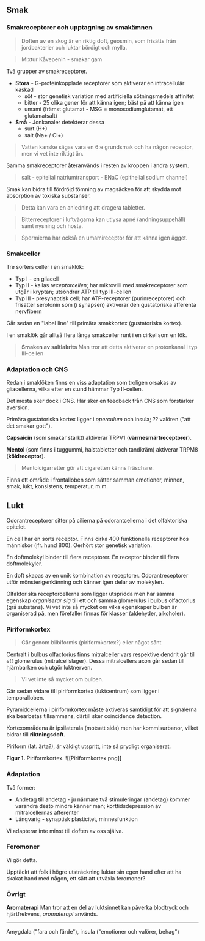 ## Smak
### Smakreceptorer och upptagning av smakämnen
> Doften av en skog är en riktig doft, geosmin, som frisätts från jordbakterier och luktar bördigt och mylla.

> Mixtur Kåvepenin - smakar gam

Två grupper av smakreceptorer.
- **Stora** - G-proteinkopplade receptorer som aktiverar en intracellulär kaskad
	- söt - stor genetisk variation med artificiella sötningsmedels affinitet
	- bitter - 25 olika gener för att känna igen; bäst på att känna igen
	- umami (främst glutamat - MSG = monosodiumglutamat, ett glutamatsalt)
- **Små** - Jonkanaler detekterar dessa
	- surt (H+)
	- salt (Na+ / Cl+)

> Vatten kanske sägas vara en 6:e grundsmak och ha någon receptor, men vi vet inte riktigt än.

Samma smakreceptorer återanvänds i resten av kroppen i andra system.

> salt - epitelial natriumtransport - ENaC (epithelial sodium channel)

Smak kan bidra till fördröjd tömning av magsäcken för att skydda mot absorption av toxiska substanser.

> Detta kan vara en anledning att dragera tabletter.

> Bitterreceptorer i luftvägarna kan utlysa apné (andningsuppehåll) samt nysning och hosta.

> Spermierna har också en umamireceptor för att känna igen ägget.
### Smakceller
Tre sorters celler i en smaklök:
- Typ I - en gliacell
- Typ II - kallas *receptorcellen*; har mikrovilli med smakreceptorer som utgår i kryptan; utsöndrar ATP till typ III-cellen
- Typ III - presynaptisk cell; har ATP-receptorer (purinreceptorer) och frisätter serotonin som (i synapsen) aktiverar den gustatoriska afferenta nervfibern

Går sedan en "label line" till primära smakkortex (gustatoriska kortex).

I en smaklök går alltså flera långa smakceller runt i en cirkel som en lök.

> **Smaken av saltlakrits**
> Man tror att detta aktiverar en protonkanal i typ III-cellen

### Adaptation och CNS
Redan i smaklöken finns en viss adaptation som troligen orsakas av gliacellerna, vilka efter en stund hämmar Typ II-cellen.

Det mesta sker dock i CNS. Här sker en feedback från CNS som förstärker aversion.

Primära gustatoriska kortex ligger i *operculum* och insula; ?? valören ("att det smakar gott").

**Capsaicin** (som smakar starkt) aktiverar TRPV1 (**värmesmärtreceptorer**).

**Mentol** (som finns i tuggummi, halstabletter och tandkräm) aktiverar TRPM8 (**köldreceptor**).

> Mentolcigarretter gör att cigaretten känns fräschare.

Finns ett område i frontalloben som sätter samman emotioner, minnen, smak, lukt, konsistens, temperatur, m.m.
## Lukt
Odorantreceptorer sitter på cilierna på odorantcellerna i det olfaktoriska epitelet.

En cell har en sorts receptor. Finns cirka 400 funktionella receptorer hos människor (jfr. hund 800). Oerhört stor genetisk variation.

En doftmolekyl binder till flera receptorer.
En receptor binder till flera doftmolekyler.

En doft skapas av en unik kombination av receptorer. Odorantreceptorer utför mönsterigenkänning och känner igen delar av molekylen.

Olfaktoriska receptorcellerna som ligger utspridda men har samma egenskap *organiserar sig* till ett och samma glomerulus i bulbus olfactorius (grå substans). Vi vet inte så mycket om vilka egenskaper bulben är organiserad på, men förefaller finnas för klasser (aldehyder, alkoholer).

### Piriformkortex
> Går genom bilbiformis (piriformkortex?) eller något sånt

Centralt i bulbus olfactorius finns mitralceller vars respektive dendrit går till *ett* glomerulus (mitralcellslager). Dessa mitralcellers axon går sedan till hjärnbarken och utgör luktnerven.

> Vi vet inte så mycket om bulben.

Går sedan vidare till piriformkortex (luktcentrum) som ligger i temporalloben.

Pyramidcellerna i piriformkortex måste aktiveras samtidigt för att signalerna ska bearbetas tillsammans, därtill sker coincidence detection.

Kortexområdena är ipsilaterala (motsatt sida) men har kommisurbanor, vilket bidrar till **riktningsdoft**.

Piriform (lat. ärta?), är väldigt utspritt, inte så prydligt organiserat.

**Figur 1.** Piriformkortex.
![[Piriformkortex.png]]

### Adaptation
Två former:
- Andetag till andetag - ju närmare två stimuleringar (andetag) kommer varandra desto mindre känner man; korttidsdepression av mitralcellernas afferenter
- Långvarig - synaptisk plasticitet, minnesfunktion

Vi adapterar inte minst till doften av oss själva.

### Feromoner
Vi gör detta.

Upptäckt att folk i högre utsträckning luktar sin egen hand efter att ha skakat hand med någon, ett sätt att utväxla feromoner?
### Övrigt
**Aromaterapi**
Man tror att en del av luktsinnet kan påverka blodtryck och hjärtfrekvens, *aromaterapi* används.


---

Amygdala ("fara och färde"), insula ("emotioner och valörer, behag")